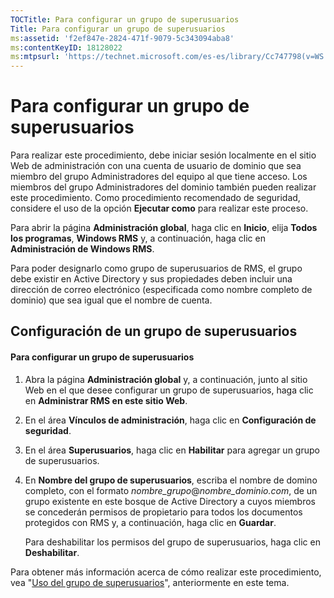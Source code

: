 ```yaml
---
TOCTitle: Para configurar un grupo de superusuarios
Title: Para configurar un grupo de superusuarios
ms:assetid: 'f2ef847e-2824-471f-9079-5c343094aba8'
ms:contentKeyID: 18128022
ms:mtpsurl: 'https://technet.microsoft.com/es-es/library/Cc747798(v=WS.10)'
---
```


Para configurar un grupo de superusuarios
=========================================

Para realizar este procedimiento, debe iniciar sesión localmente en el sitio Web de administración con una cuenta de usuario de dominio que sea miembro del grupo Administradores del equipo al que tiene acceso. Los miembros del grupo Administradores del dominio también pueden realizar este procedimiento. Como procedimiento recomendado de seguridad, considere el uso de la opción **Ejecutar como** para realizar este proceso.

Para abrir la página **Administración global**, haga clic en **Inicio**, elija **Todos los programas**, **Windows RMS** y, a continuación, haga clic en **Administración de Windows RMS**.

Para poder designarlo como grupo de superusuarios de RMS, el grupo debe existir en Active Directory y sus propiedades deben incluir una dirección de correo electrónico (especificada como nombre completo de dominio) que sea igual que el nombre de cuenta.

Configuración de un grupo de superusuarios
------------------------------------------

#### Para configurar un grupo de superusuarios

1.  Abra la página **Administración global** y, a continuación, junto al sitio Web en el que desee configurar un grupo de superusuarios, haga clic en **Administrar RMS en este sitio Web**.

2.  En el área **Vínculos de administración**, haga clic en **Configuración de seguridad**.

3.  En el área **Superusuarios**, haga clic en **Habilitar** para agregar un grupo de superusuarios.

4.  En **Nombre del grupo de superusuarios**, escriba el nombre de domino completo, con el formato *nombre\_grupo*@*nombre\_dominio.com*, de un grupo existente en este bosque de Active Directory a cuyos miembros se concederán permisos de propietario para todos los documentos protegidos con RMS y, a continuación, haga clic en **Guardar**.

    Para deshabilitar los permisos del grupo de superusuarios, haga clic en **Deshabilitar**.

Para obtener más información acerca de cómo realizar este procedimiento, vea "[Uso del grupo de superusuarios](https://technet.microsoft.com/0febcb3e-7124-4e51-971a-1013b928d33b)", anteriormente en este tema.
